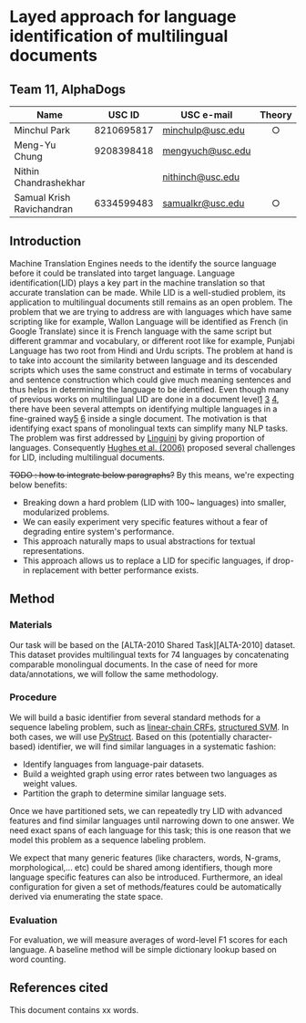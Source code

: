 # Layed approach for language identification of multilingual documents

## Team 11, AlphaDogs
| Name                      | USC ID     | USC e-mail       | Theory | Coding | Data | Writing |
|---------------------------|------------|------------------|:------:|:------:|:----:|:-------:|
| Minchul Park              | 8210695817 | minchulp@usc.edu |    ○   |    ○   |   ○  |         |
| Meng-Yu Chung             | 9208398418 | mengyuch@usc.edu |        |    ○   |   ○  |         |
| Nithin Chandrashekhar     |            | nithinch@usc.edu |        |    ○   |   ○  |    ○    |
| Samual Krish Ravichandran | 6334599483 | samualkr@usc.edu |    ○   |    ○   |      |    ○    |

## Introduction

Machine Translation Engines needs to the identify the source language before it could be translated into target language. Language identification(LID) plays a key part in the machine translation so that accurate translation can be made. While LID is a well-studied problem, its application to multilingual documents still remains as an open problem. The problem that we are trying to address are with languages which have same scripting like for example, Wallon Language will be identified as French (in Google Translate) since it is French language with the same script but different grammar and vocabulary, or different root like for example, Punjabi Language has two root from Hindi and Urdu scripts. The problem at hand is to take into account the similarity between language and its descended scripts which uses the same construct and estimate in terms of vocabulary and sentence construction which could give much meaning sentences and thus helps in determining the language to be identified. Even though many of previous works on multilingual LID are done in a document level[1][1] [3][3] [4][4], there have been several attempts on identifying multiple languages in a fine-grained way[5][5] [6][6] inside a single document. The motivation is that identifying exact spans of monolingual texts can simplify many NLP tasks. The problem was first addressed by [Linguini][1] by giving proportion of languages. Consequently [Hughes et al. (2006)][2] proposed several challenges for LID, including multilingual documents. 

<del>TODO : how to integrate below paragraphs?</del>
By this means, we're expecting below benefits:

 * Breaking down a hard problem (LID with 100~ languages) into smaller, modularized problems.
 * We can easily experiment very specific features without a fear of degrading entire system's performance.
 * This approach naturally maps to usual abstractions for textual representations.
 * This approach allows us to replace a LID for specific languages, if drop-in replacement with better performance exists.

## Method

### Materials

Our task will be based on the [ALTA-2010 Shared Task][ALTA-2010] dataset. This dataset provides multilingual texts for 74 languages by concatenating comparable monolingual documents. In the case of need for more data/annotations, we will follow the same methodology.

### Procedure

We will build a basic identifier from several standard methods for a sequence labeling problem, such as [linear-chain CRFs][7], [structured SVM][8]. In both cases, we will use [PyStruct][10]. Based on this (potentially character-based) identifier, we will find similar languages in a systematic fashion:

 * Identify languages from language-pair datasets.
 * Build a weighted graph using error rates between two languages as weight values.
 * Partition the graph to determine similar language sets.

Once we have partitioned sets, we can repeatedly try LID with advanced features and find similar languages until narrowing down to one answer. We need exact spans of each language for this task; this is one reason that we model this problem as a sequence labeling problem. 

We expect that many generic features (like characters, words, N-grams, morphological,... etc) could be shared among identifiers, though more language specific features can also be introduced. Furthermore, an ideal configuration for given a set of methods/features could be automatically derived via enumerating the state space.

### Evaluation

For evaluation, we will measure averages of word-level F1 scores for each language. A baseline method will be simple dictionary lookup based on word counting.

## References cited

[1]: http://www.computer.org/csdl/proceedings/hicss/1999/0001/02/00012035.pdf "Linguini: Language Identification for Multilingual Documents"
[2]: http://lrec-conf.org/proceedings/lrec2006/pdf/459_pdf.pdf "Reconsidering Language Identification for Written Language Resources"
[3]: https://aclweb.org/anthology/Q/Q14/Q14-1003.pdf "Automatic Detection and Language Identification of Multilingual Documents"
[4]: https://www.researchgate.net/profile/Zakaria_Elberrichi/publication/220531464_Automatic_Language_Identification_An_Alternative_Unsupervised_Approach_Using_a_New_Hybrid_Algorithm/links/0fcfd50cb7bd3ceeef000000.pdf "Automatic language identification: An alternative unsupervised approach using a new hybrid algorithm"
[5]: http://citeseerx.ist.psu.edu/viewdoc/download?doi=10.1.1.139.6877&rep=rep1&type=pdf#page=14 "A Fine-Grained Model for Language Identification"
[6]: http://tangra.si.umich.edu/~radev/papers/language_identification.pdf "Labeling the Languages of Words in Mixed-Language Documents using Weakly Supervised Methods"
[7]: https://www.cs.utah.edu/~piyush/teaching/crf.pdf "Conditional Random Fields: Probabilistic Models for Segmenting and Labeling Sequence Data"
[8]: http://www.jmlr.org/papers/volume6/tsochantaridis05a/tsochantaridis05a.pdf "Large Margin Methods for Structured and Interdependent Output Variables"
[9]: http://deeplearning.cs.cmu.edu/pdfs/Hochreiter97_lstm.pdf "LONG SHORT-TERM MEMORY"
[10]: https://pystruct.github.io/ "PyStruct - Structured Learning in Python"
[11]: https://taku910.github.io/crfpp/ "CRF++: Yet Another CRF toolkit"
[12]: https://github.com/Theano/Theano "Theano"
[ALTA2010]: http://aclweb.org/anthology/U/U10/U10-1003.pdf "ALTA-2010 Shared Task"

This document contains xx words.
